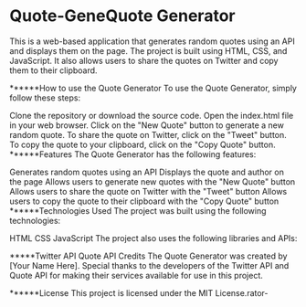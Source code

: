 # Quote-GeneQuote Generator
This is a web-based application that generates random quotes using an API and displays them on the page. The project is built using HTML, CSS, and JavaScript. It also allows users to share the quotes on Twitter and copy them to their clipboard.

******How to use the Quote Generator
To use the Quote Generator, simply follow these steps:

Clone the repository or download the source code.
Open the index.html file in your web browser.
Click on the "New Quote" button to generate a new random quote.
To share the quote on Twitter, click on the "Tweet" button.
To copy the quote to your clipboard, click on the "Copy Quote" button.
******Features
The Quote Generator has the following features:

Generates random quotes using an API
Displays the quote and author on the page
Allows users to generate new quotes with the "New Quote" button
Allows users to share the quote on Twitter with the "Tweet" button
Allows users to copy the quote to their clipboard with the "Copy Quote" button
******Technologies Used
The project was built using the following technologies:

HTML
CSS
JavaScript
The project also uses the following libraries and APIs:

*****Twitter API
Quote API
Credits
The Quote Generator was created by [Your Name Here]. Special thanks to the developers of the Twitter API and Quote API for making their services available for use in this project.

******License
This project is licensed under the MIT License.rator-
